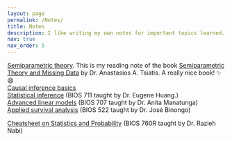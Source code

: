 ```yaml
---
layout: page
permalink: /Notes/
title: Notes
description: I like writing my own notes for important topics learned. I visit those notes every now and then. Even though some of them are just a re-organization of the original course materials, I find it helpful to go through the whole course, and re-arrange knowledge in my own favored ways. Most of the notes are short cause I found myself never open the 100-page Analysis note again but turn to two pages cheat sheet quite often.
nav: true
nav_order: 5
---
```


<a href="/assets/Notes/Semiparametric_treatsheet.pdf">Semiparametric theory</a>. This is my reading note of the book <a href="https://link.springer.com/book/10.1007/0-387-37345-4">Semiparametric Theory and Missing Data</a> by Dr. Anastasios A. Tsiatis. A really nice book! :sparkles: :smile:<br>
<a href="/assets/Notes/causal_cheat_sheet.pdf">Causal inference basics</a> <br>
<a href="/assets/Notes/Statistical_inference.pdf">Statistical inference</a> (BIOS 711 taught by Dr. Eugene Huang.)<br>
<a href="/assets/Notes/Advanced_linear_models.pdf">Advanced linear models</a> (BIOS 707 taught by Dr. Anita Manatunga)<br>
<a href="/assets/Notes/Applied_survival_analysis.pdf">Applied survival analysis</a> (BIOS 522 taught by Dr. José Binongo)<br>

<a href="/assets/Notes/Statistics___Probability_Cheatsheet.pdf">Cheatsheet on Statistics and Probability</a> (BIOS 760R taught by Dr. Razieh Nabi)<br>


